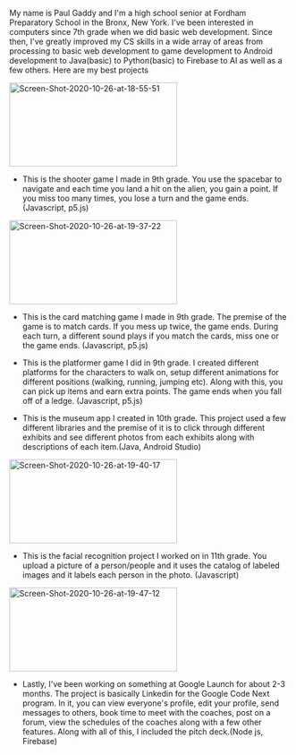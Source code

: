 My name is Paul Gaddy and I'm a high school senior at Fordham Preparatory School in the Bronx, New York. I've been interested in computers since 7th grade when we did basic web development. Since then, I've greatly improved my CS skills in a wide array of areas from processing to basic web development to game development to Android development to Java(basic) to Python(basic) to Firebase to AI as well as a few others. Here are my best projects


<a href="https://ibb.co/QPPpJSQ"><img src="https://i.ibb.co/QPPpJSQ/Screen-Shot-2020-10-26-at-18-55-51.png" alt="Screen-Shot-2020-10-26-at-18-55-51" border="0" width="300px" height="150px" display="block" margin-left="auto" margin-right="auto" width="50%"
                                      ></a>

* This is the shooter game I made in 9th grade. You use the spacebar to navigate and each time you land a hit on the alien, you gain a point. If you miss too many times, you lose a turn and the game ends. (Javascript, p5.js)


<a href="https://ibb.co/jL0kF6K"><img src="https://i.ibb.co/jL0kF6K/Screen-Shot-2020-10-26-at-19-37-22.png" alt="Screen-Shot-2020-10-26-at-19-37-22" border="0" width="300px" height="150px"></a>

* This is the card matching game I made in 9th grade. The premise of the game is to match cards. If you mess up twice, the game ends. During each turn, a different sound plays if you match the cards, miss one or the game ends. (Javascript, p5.js)


* This is the platformer game I did in 9th grade. I created different platforms for the characters to walk on, setup different animations for different positions (walking, running, jumping etc). Along with this, you can pick up items and earn extra points. The game ends when you fall off of a ledge. (Javascript, p5.js)


* This is the museum app I created in 10th grade. This project used a few different libraries and the premise of it is to click through different exhibits and see different photos from each exhibits along with descriptions of each item.(Java, Android Studio)


<a href='https://postimg.cc/NKbKKntp' target='_blank'><img src='https://i.postimg.cc/NKbKKntp/Screen-Shot-2020-10-26-at-19-40-17.png' border='0' width="300px" height="150px" alt='Screen-Shot-2020-10-26-at-19-40-17'/></a>
* This is the facial recognition project I worked on in 11th grade. You upload a picture of a person/people and it uses the catalog of labeled images and it labels each person in the photo. (Javascript)


<a href='https://postimg.cc/MfkHk20K' target='_blank'><img src='https://i.postimg.cc/MfkHk20K/Screen-Shot-2020-10-26-at-19-47-12.png' border='0' width="300px" height="150px" alt='Screen-Shot-2020-10-26-at-19-47-12'/></a>


* Lastly, I've been working on something at Google Launch for about 2-3 months. The project is basically Linkedin for the Google Code Next program. In it, you can view everyone's profile, edit your profile, send messages to others, book time to meet with the coaches, post on a forum, view the schedules of the coaches along with a few other features. Along with all of this, I included the pitch deck.(Node js, Firebase)
